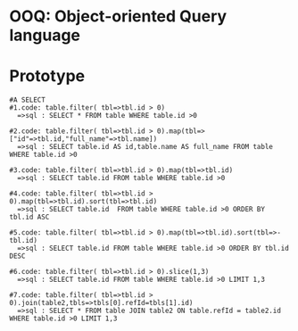 # OOQ: Object-oriented Query language
  # Prototype 
    #A SELECT
    #1.code: table.filter( tbl=>tbl.id > 0)
      =>sql : SELECT * FROM table WHERE table.id >0
      
    #2.code: table.filter( tbl=>tbl.id > 0).map(tbl=>["id"=>tbl.id,"full_name"=>tbl.name])
      =>sql : SELECT table.id AS id,table.name AS full_name FROM table WHERE table.id >0
      
    #3.code: table.filter( tbl=>tbl.id > 0).map(tbl=>tbl.id)
      =>sql : SELECT table.id FROM table WHERE table.id >0

    #4.code: table.filter( tbl=>tbl.id > 0).map(tbl=>tbl.id).sort(tbl=>tbl.id)
      =>sql : SELECT table.id  FROM table WHERE table.id >0 ORDER BY tbl.id ASC
      
    #5.code: table.filter( tbl=>tbl.id > 0).map(tbl=>tbl.id).sort(tbl=>-tbl.id)
      =>sql : SELECT table.id FROM table WHERE table.id >0 ORDER BY tbl.id DESC
      
    #6.code: table.filter( tbl=>tbl.id > 0).slice(1,3)
      =>sql : SELECT table.id FROM table WHERE table.id >0 LIMIT 1,3
      
    #7.code: table.filter( tbl=>tbl.id > 0).join(table2,tbls=>tbls[0].refId=tbls[1].id)
      =>sql : SELECT * FROM table JOIN table2 ON table.refId = table2.id WHERE table.id >0 LIMIT 1,3 
